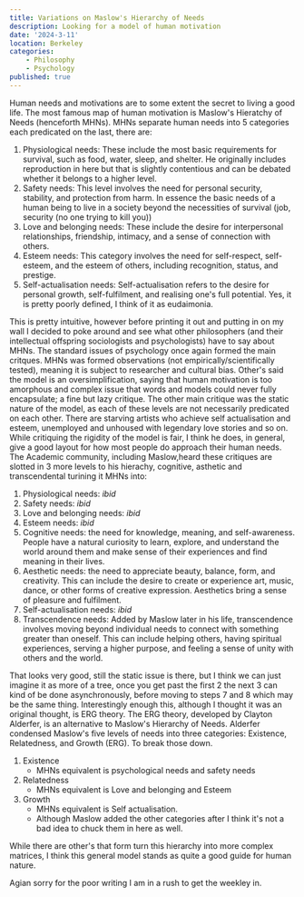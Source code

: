 ```yaml
---
title: Variations on Maslow's Hierarchy of Needs
description: Looking for a model of human motivation 
date: '2024-3-11'
location: Berkeley
categories: 
    - Philosophy
    - Psychology 
published: true
---
```

Human needs and motivations are to some extent the secret to living a good life. The most famous map of human motivation is Maslow's Hieratchy of Needs (henceforth MHNs). MHNs separate human needs into 5 categories each predicated on the last, there are: 

1. Physiological needs: These include the most basic requirements for survival, such as food, water, sleep, and shelter. He originally includes reproduction in here but that is slightly contentious and can be debated whether it belongs to a higher level. 
2. Safety needs: This level involves the need for personal security, stability, and protection from harm. In essence the basic needs of a human being to live in a society beyond the necessities of survival (job, security (no one trying to kill you))
3. Love and belonging needs: These include the desire for interpersonal relationships, friendship, intimacy, and a sense of connection with others.
4. Esteem needs: This category involves the need for self-respect, self-esteem, and the esteem of others, including recognition, status, and prestige.
5. Self-actualisation needs: Self-actualisation refers to the desire for personal growth, self-fulfilment, and realising one's full potential. Yes, it is pretty poorly defined, I think of it as eudaimonia. 

This is pretty intuitive, however before printing it out and putting in on my wall I decided to poke around and see what other philosophers (and their intellectual offspring sociologists and psychologists) have to say about MHNs. The standard issues of psychology once again formed the main critques. MHNs was formed observations (not empirically/scientifically tested), meaning it is subject to researcher and cultural bias. Other's said the model is an oversimplification, saying that human motivation is too amorphous and complex issue that words and models could never fully encapsulate; a fine but lazy critique. The other main critique was the static nature of the model, as each of these levels are not necessarily predicated on each other. There are starving artists who achieve self actualisation and esteem, unemployed and unhoused with legendary love stories and so on. While critiquing the rigidity of the model is fair, I think he does, in general, give a good layout for how most people do approach their human needs. The Academic community, including Maslow,heard these critiques are slotted in 3 more levels to his hierachy, cognitive, asthetic and transcendental turining it MHNs into: 

1. Physiological needs: *ibid*
2. Safety needs: *ibid*
3. Love and belonging needs: *ibid*
4. Esteem needs: *ibid*
5. Cognitive needs: the need for knowledge, meaning, and self-awareness. People have a natural curiosity to learn, explore, and understand the world around them and make sense of their experiences and find meaning in their lives.
6. Aesthetic needs: the need to appreciate beauty, balance, form, and creativity. This can include the desire to create or experience art, music, dance, or other forms of creative expression. Aesthetics bring a sense of pleasure and fulfilment.
7. Self-actualisation needs: *ibid*
8. Transcendence needs: Added by Maslow later in his life, transcendence involves moving beyond individual needs to connect with something greater than oneself. This can include helping others, having spiritual experiences, serving a higher purpose, and feeling a sense of unity with others and the world.

That looks very good, still the static issue is there, but I think we can just imagine it as more of a tree, once you get past the first 2 the next 3 can kind of be done asynchronously, before moving to steps 7 and 8 which may be the same thing. Interestingly enough this, although I thought it was an original thought, is ERG theory. The ERG theory, developed by Clayton Alderfer, is an alternative to Maslow's Hierarchy of Needs. Alderfer condensed Maslow's five levels of needs into three categories: Existence, Relatedness, and Growth (ERG). To break those down. 

1. Existence
	- MHNs equivalent is psychological needs and safety needs
2. Relatedness
	- MHNs equivalent is Love and belonging and Esteem
3. Growth
	- MHNs equivalent is Self actualisation. 
	- Although Maslow added the other categories after I think it's not a bad idea to chuck them in here as well. 

While there are other's that form turn this hierarchy into more complex matrices, I think this general model stands as quite a good guide for human nature. 

Agian sorry for the poor writing I am in a rush to get the weekley in.